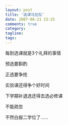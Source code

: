 ```yaml
---
layout: post
title: '选课马拉松'
date: 2007-06-21 23:25
comments: true
category: 
tagline: 
tags:
---
```

    

每到选课就是3个礼拜的事情

预选要斟酌

正选要争抢

实验课还得争个好时间

下学期补退选还得去选必修课

不能疏忽

不然白报二学位了……
